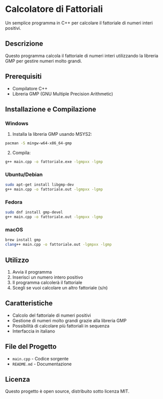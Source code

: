# Calcolatore di Fattoriali

Un semplice programma in C++ per calcolare il fattoriale di numeri interi positivi.

## Descrizione

Questo programma calcola il fattoriale di numeri interi utilizzando la libreria GMP per gestire numeri molto grandi.

## Prerequisiti

- Compilatore C++
- Libreria GMP (GNU Multiple Precision Arithmetic)

## Installazione e Compilazione

### Windows
1. Installa la libreria GMP usando MSYS2:
```bash
pacman -S mingw-w64-x86_64-gmp
```

2. Compila:
```bash
g++ main.cpp -o fattoriale.exe -lgmpxx -lgmp
```

### Ubuntu/Debian
```bash
sudo apt-get install libgmp-dev
g++ main.cpp -o fattoriale.out -lgmpxx -lgmp
```

### Fedora
```bash
sudo dnf install gmp-devel
g++ main.cpp -o fattoriale.out -lgmpxx -lgmp
```

### macOS
```bash
brew install gmp
clang++ main.cpp -o fattoriale.out -lgmpxx -lgmp
```

## Utilizzo

1. Avvia il programma
2. Inserisci un numero intero positivo
3. Il programma calcolerà il fattoriale
4. Scegli se vuoi calcolare un altro fattoriale (s/n)

## Caratteristiche

- Calcolo del fattoriale di numeri positivi
- Gestione di numeri molto grandi grazie alla libreria GMP
- Possibilità di calcolare più fattoriali in sequenza
- Interfaccia in italiano

## File del Progetto

- `main.cpp` - Codice sorgente
- `README.md` - Documentazione

## Licenza

Questo progetto è open source, distribuito sotto licenza MIT.
